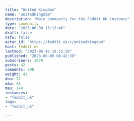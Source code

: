 ```yaml
---
title: "United Kingdom" 
name: "unitedkingdom"
description: "Main community for the Feddit UK instance"
type: community
date: "2023-06-30 13:13:46"
draft: false
nsfw: false
actor_id: "https://feddit.uk/c/unitedkingdom"
host: feddit.uk
lastmod: "2023-06-16 19:15:20"
published: "2023-06-09 08:42:38"
subscribers: 1079
posts: 42
comments: 298
weight: 42
dau: 21
wau: 41
mau: 149
instances:
- "feddit_uk"
tags: 
- "feddit_uk"

---
```

